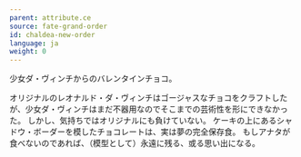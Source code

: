 ```yaml
---
parent: attribute.ce
source: fate-grand-order
id: chaldea-new-order
language: ja
weight: 0
---
```


少女ダ・ヴィンチからのバレンタインチョコ。

オリジナルのレオナルド・ダ・ヴィンチはゴージャスなチョコをクラフトしたが、少女ダ・ヴィンチはまだ不器用なのでそこまでの芸術性を形にできなかった。
しかし、気持ちではオリジナルにも負けていない。
ケーキの上にあるシャドウ・ボーダーを模したチョコレートは、実は夢の完全保存食。
もしアナタが食べないのであれば、（模型として）永遠に残る、或る思い出になる。
